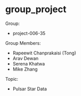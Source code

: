 # group_project

Group:
- project-006-35

Group Members:
- Rapeewit Chanprakaisi (Tong)
- Arav Dewan
- Serena Khatwa
- Mike Zhang

Topic: 
- Pulsar Star Data